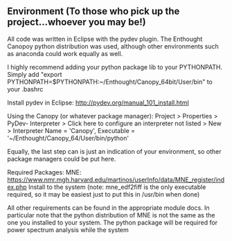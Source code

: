  Environment 
(To those who pick up the project...whoever you may be!)
------------------------


All code was written in Eclipse with the pydev plugin.
The Enthought Canopoy python distribution was used, although other environments such as anaconda could work equally as well. 

I highly recommend adding your python package lib to your PYTHONPATH. 
Simply add "export PYTHONPATH=$PYTHONPATH:~/Enthought/Canopy_64bit/User/bin" to your .bashrc

Install pydev in Eclipse:
	http://pydev.org/manual_101_install.html

Using the Canopy (or whatever package manager):
   Project > Properties > PyDev- Interpreter > Click here to configure
   an interpreter not listed > New > Interpreter Name = 'Canopy', Executable = '~/Enthought/Canopy_64/User/bin/python'

   Equally, the last step can is just an indication of your environment, so other package managers could be put here.

Required Packages:
   MNE: https://www.nmr.mgh.harvard.edu/martinos/userInfo/data/MNE_register/index.php
   Install to the system (note: mne_edf2fiff is the only executable required, so it may be easiest just to put this in /usr/bin when done)
	

All other requirements can be found in the appropriate module docs. In particular note that the python distribution of MNE is not the same as the one you installed to your system. The python package will be required for power spectrum analysis while the system 
